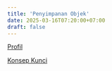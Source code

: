 ```yaml
---
title: 'Penyimpanan Objek'
date: 2025-03-16T07:20:00+07:00
draft: false
---
```


[Profil](./profil/)

[Konsep Kunci](./konsep-kunci/)
